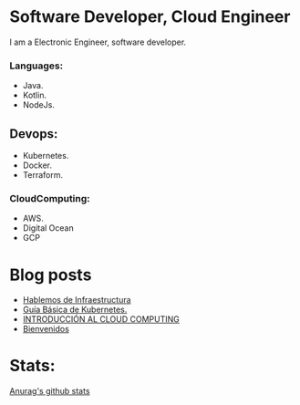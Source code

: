 # Software Developer, Cloud Engineer

I am a Electronic Engineer, software developer. 

### Languages:
* Java.
* Kotlin.
* NodeJs.

## Devops:
* Kubernetes.
* Docker. 
* Terraform.

### CloudComputing: 
* AWS. 
* Digital Ocean 
* GCP

# Blog posts
<!-- BLOG-POST-LIST:START -->
- [Hablemos de Infraestructura](https://blog.pablo-cruz.com/hablemos-de-infraestructura/)
- [Guía Básica de Kubernetes.](https://blog.pablo-cruz.com/guia-basica-de-kubernetes/)
- [INTRODUCCIÓN AL CLOUD COMPUTING](https://blog.pablo-cruz.com/cloud-computing-intro/)
- [Bienvenidos](https://blog.pablo-cruz.com/bienvenidos/)
<!-- BLOG-POST-LIST:END -->

# Stats:

[Anurag's github stats](https://github-readme-stats.vercel.app/api?username=pablorcruh&show_icons=true&theme=radical)
